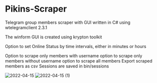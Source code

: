 # Pikins-Scraper
Telegram group members scraper with GUI written in C# using wtelegramclient 2.3.1

The winform GUI is created using krypton toolkit

Option to set Online Status by time intervals, either in minutes or hours

Option to scrape only members with username
option to scrape only members without username
option to scrape all members
Export scraped members as csv
Sessions are saved in bin/sessions

![2022-04-15](https://user-images.githubusercontent.com/42541682/163561444-4f8582f4-60c4-4df9-bf18-0280ea4ebd2a.png)
![2022-04-15 (1)](https://user-images.githubusercontent.com/42541682/163561602-65387896-a4ec-4c10-83bb-a2c631671bf4.png)
